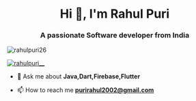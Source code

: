 <h1 align="center">Hi 👋, I'm Rahul Puri</h1>
<h3 align="center">A passionate Software developer from India</h3>

<p align="left"> <img src="https://komarev.com/ghpvc/?username=rahulpuri26&label=Profile%20views&color=0e75b6&style=flat" alt="rahulpuri26" /> </p>

<p align="left"> <a href="https://twitter.com/rahulpuri__" target="blank"><img src="https://img.shields.io/twitter/follow/rahulpuri__?logo=twitter&style=for-the-badge" alt="rahulpuri__" /></a> </p>

- 💬 Ask me about **Java,Dart,Firebase,Flutter**

- 📫 How to reach me **purirahul2002@gmail.com**
